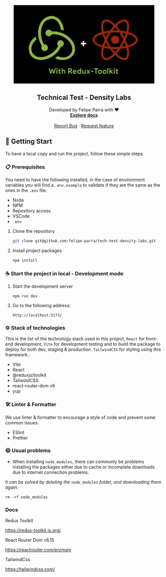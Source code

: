 <div align="center">
  <a href="https://github.com/felipe-parra/tech-test-density-labs">
    <img src="https://github.com/felipe-parra/tech-test-density-labs/blob/master/public/logo.png" alt="Logo" width="auto" height="250"
    style="filter: brightness(1) invert(1);"
    >
  </a>

<h2 align="center">Technical Test - Density Labs</h2>

  <p align="center">
  Developed by Felipe Parra with ❤️
    <br />
    <a href="https://github.com/felipe-parra/tech-test-density-labs"><strong>Explore docs</strong></a>
    <br />
    <br />
    <!-- <a href="https://github.com/hellodoctormx/issues">View Demo</a>
    · -->
    <a href="https://github.com/felipe-parra/tech-test-density-labs/issues">Report Bug</a>
    ·
    <a href="https://github.com/felipe-parra/tech-test-density-labs/issues">Request feature</a>
  </p>
</div>

## 🚀 Getting Start

To have a local copy and run the project, follow these simple steps.

### 📋 Prerequisites

You need to have the following installed, in the case of environment variables you will find a `.env.example` to validate if they are the same as the ones in the `.env` file:

- Node
- NPM
- Repository access
- VSCode
- `.env`

1. Clone the repository

   ```sh
   git clone git@github.com:felipe-parra/tech-test-density-labs.git
   ```

2. Install project packages

   ```sh
   npm install
   ```

### ☕ Start the project in local - Development mode

1.  Start the development server

    ```
    npm run dev
    ```

2.  Go to the following address:
    ```
    http://localhost:5173/
    ```

### ⚙ Stack of technologies

This is the list of the technology stack used in this project, `React` for front-end development, `Vite` for development testing and to build the package to deploy for both dev, staging & production. `TailwindCSS` for styling using this framework.:

- Vite
- React
- @reduxjs/toolkit
- TailwindCSS
- react-router-dom v6
- yup

### 🛠 Linter & Formatter

We use linter & formatter to encourage a style of code and prevent some common issues.

- ESlint
- Prettier

### 😄 Usual problems

- When installing `node_modules`, there can commonly be problems installing the packages either due to cache or incomplete downloads due to internet connection problems.

_It can be solved by deleting the `node_modules` folder, and downloading them again:_

```
rm -rf node_modules
```

### Docs

Redux Toolkit

https://redux-toolkit.js.org/

React Router Dom v6.15

https://reactrouter.com/en/main

TailwindCss

https://tailwindcss.com/
